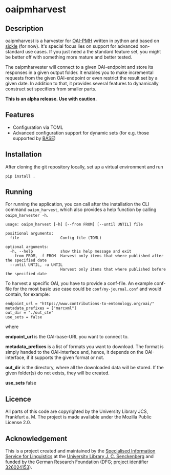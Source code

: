 # oaipmharvest

## Description
oaipmharvest is a harvester for [OAI-PMH](https://www.openarchives.org/OAI/openarchivesprotocol.html) written in python
and based on [sickle](https://sickle.readthedocs.io) (for now). It's special focus lies on support for advanced
non-standard use cases. If you just need a the standard feature set, you might be better off with something more mature
and better tested.

The oaipmharvester will connect to a given OAI-endpoint and store its responses in a given output folder. It enables you
to make incremental requests from the given OAI-endpoint or even restrict the result set by a given date. In addition to
that, it provides several features to dynamically construct set specifiers from smaller parts.

**This is an alpha release. Use with caution.**

## Features
* Configuration via TOML
* Advanced configuration support for dynamic sets (for e.g. those supported by [BASE](http://oai.base-search.net/))

## Installation
After cloning the git repository locally, set up a virtual environment and run

```
pip install .
```

## Running

For running the application, you can call after the installation the CLI command `oaipm_harvest`, which also provides a help function
by calling `oaipm_harvester -h`.

```
usage: oaipm_harvest [-h] [--from FROM] [--until UNTIL] file

positional arguments:
  file                  Config file (TOML)

optional arguments:
  -h, --help            show this help message and exit
  --from FROM, -f FROM  Harvest only items that where published after the specified date
  --until UNTIL, -u UNTIL
                        Harvest only items that where published before the specified date
```

To harvest a specific OAI, you have to provide a conf-file. An example conf-file for the
most basic use case could be `conf/my-journal.conf` and would contain, for example:

```
endpoint_url = "https://www.contributions-to-entomology.org/oai/"
metadata_prefixes = ["marcxml"]
out_dir = "./out_cte"
use_sets = false
```

where

**endpoint\_url** is the OAI-base-URL you want to connect to.

**metadata\_prefixes** is a list of formats you want to download. The format is simply handed to the OAI-interface and, hence, it depends on the OAI-interface, if it supports the given format or not.

**out\_dir** is the directory, where all the downloaded data will be stored. If the given folder(s) do not exists, they will be created.

**use\_sets** false 

## Licence

All parts of this code are copyrighted by the University Library JCS, Frankfurt a. M. The project is made available
under the Mozilla Public License 2.0.

## Acknowledgement  
This is a project created and maintained by the [Specialised Information Service for Linguistics](https://www.linguistik.de/en/)
at the [University Library J. C. Senckenberg](https://www.ub.uni-frankfurt.de/) and funded by the German Research Foundation (DFG; project identifier [326024153](https://gepris.dfg.de/gepris/projekt/326024153?language=en)).

